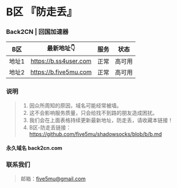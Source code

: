 # B区 『防走丢』

### Back2CN | 回国加速器

| B区 | 最新地址👇 | 服务 | 状态 |
| :----: | :----: | :----: | :----: |
| 地址1 | https://b.ss4user.com | 正常 | 高可用 | 
| 地址2 | https://b.five5mu.com | 正常 | 高可用 | 

### 说明

> 1. 因众所周知的原因，域名可能经常被墙。
> 2. 这不会影响服务质量，只会给找不到路的朋友造成困扰。
> 3. 我们会在上面表格持续更新最新地址，防走丢，请收藏本链接！
> 4. B区-防走丢链接：https://github.com/five5mu/shadowsocks/blob/b/b.md

#### 永久域名 back2cn.com

### 联系我们

> 邮箱：five5mu@gmail.com

